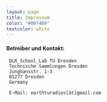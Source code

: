 ```yaml
---
layout: page
title: Impressum
color: "#0074B9"
textcolor: white
---
```

#### Betreiber und Kontakt:

     DLR_School_Lab TU Dresden
     Technische Sammlungen Dresden
     Junghansstr. 1-3
     01277 Dresden
     Germany

     E-Mail: earthturadios[ät]gmail.com
